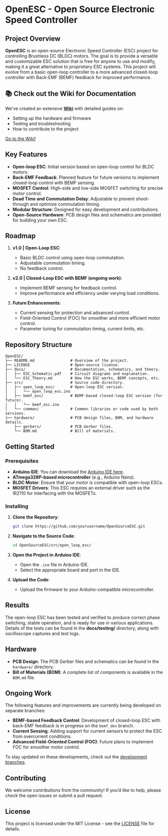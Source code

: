 # OpenESC - Open Source Electronic Speed Controller

## Project Overview

**OpenESC** is an open-source Electronic Speed Controller (ESC) project for controlling Brushless DC (BLDC) motors. The goal is to provide a versatile and customizable ESC solution that is free for anyone to use and modify, making it a great alternative to proprietary ESC systems. This project will evolve from a basic open-loop controller to a more advanced closed-loop controller with Back-EMF (BEMF) feedback for improved performance.

## 📚 Check out the Wiki for Documentation

We've created an extensive [**Wiki**](https://github.com/sidharthmohannair/OpenESC/wiki) with detailed guides on:
- Setting up the hardware and firmware
- Testing and troubleshooting
- How to contribute to the project

[Go to the Wiki!](https://github.com/sidharthmohannair/OpenESC/wiki)

## Key Features

- **Open-loop ESC**: Initial version based on open-loop control for BLDC motors.
- **Back-EMF Feedback**: Planned feature for future versions to implement closed-loop control with BEMF sensing.
- **MOSFET Control**: High-side and low-side MOSFET switching for precise motor control.
- **Dead Time and Commutation Delay**: Adjustable to prevent shoot-through and optimize commutation timing.
- **Modular Structure**: Designed for easy development and contributions.
- **Open-Source Hardware**: PCB design files and schematics are provided for building your own ESC.

## Roadmap

1. **v1.0 | Open-Loop ESC**:
   - Basic BLDC control using open-loop commutation.
   - Adjustable commutation timing.
   - No feedback control.

2. **v2.0 | Closed-Loop ESC with BEMF (ongoing work)**:
   - Implement BEMF sensing for feedback control.
   - Improve performance and efficiency under varying load conditions.

3. **Future Enhancements**:
   - Current sensing for protection and advanced control.
   - Field-Oriented Control (FOC) for smoother and more efficient motor control.
   - Parameter tuning for commutation timing, current limits, etc.

## Repository Structure

```text
OpenESC/
├── README.md                # Overview of the project.
├── LICENSE                  # Open-source license.
├── docs/                    # Documentation, schematics, and theory.
│   ├── ESC_Schematic.pdf    # Circuit diagrams and explanation.
│   └── ESC_Theory.md        # How the ESC works, BEMF concepts, etc.
├── src/                     # Source code directory.
│   ├── open_loop_esc/       # Open-loop ESC version.
│   │   └── open_loop_esc.ino
│   ├── bemf_esc/            # BEMF-based closed-loop ESC version (for future).
│   │   └── bemf_esc.ino
│   └── common/              # Common libraries or code used by both versions.
├── hardware/                # PCB design files, BOM, and hardware details.
    ├── gerbers/             # PCB Gerber files.
    └── BOM.md               # Bill of materials.

```
## Getting Started

### Prerequisites

- **Arduino IDE**: You can download the [Arduino IDE here](https://www.arduino.cc/en/software).
- **ATmega328P-based microcontroller** (e.g., Arduino Nano).
- **BLDC Motor**: Ensure that your motor is compatible with open-loop ESCs.
- **MOSFET Drivers**: This ESC requires an external driver such as the IR2110 for interfacing with the MOSFETs.

### Installing

1. **Clone the Repository**:
   ```bash
   git clone https://github.com/yourusername/OpenSourceESC.git
   ```

2. **Navigate to the Source Code**:
   ```bash
   cd OpenSourceESC/src/open_loop_esc/
   ```

3. **Open the Project in Arduino IDE**:
   - Open the `.ino` file in Arduino IDE.
   - Select the appropriate board and port in the IDE.

4. **Upload the Code**:
   - Upload the firmware to your Arduino-compatible microcontroller.

## Results

The open-loop ESC has been tested and verified to produce correct phase switching, stable operation, and is ready for use in various applications. Details of the tests can be found in the **docs/testing/** directory, along with oscilloscope captures and test logs.

## Hardware

- **PCB Design**: The PCB Gerber files and schematics can be found in the `hardware/` directory.
- **Bill of Materials (BOM)**: A complete list of components is available in the `BOM.md` file.

## Ongoing Work

The following features and improvements are currently being developed on separate branches:
- **BEMF-based Feedback Control**: Development of closed-loop ESC with back-EMF feedback is in progress on the `bemf_dev` branch.
- **Current Sensing**: Adding support for current sensors to protect the ESC from overcurrent conditions.
- **Advanced Field-Oriented Control (FOC)**: Future plans to implement FOC for smoother motor control.

To stay updated on these developments, check out the [development branches]().

## Contributing

We welcome contributions from the community! If you’d like to help, please check the open issues or submit a pull request.

## License

This project is licensed under the MIT License - see the [LICENSE](LICENSE) file for details.